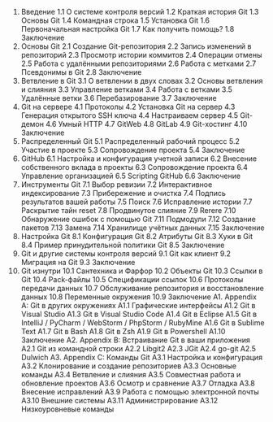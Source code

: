1. Введение
1.1 О системе контроля версий
1.2 Краткая история Git
1.3 Основы Git
1.4 Командная строка
1.5 Установка Git
1.6 Первоначальная настройка Git
1.7 Как получить помощь?
1.8 Заключение
2. Основы Git
2.1 Создание Git-репозитория
2.2 Запись изменений в репозиторий
2.3 Просмотр истории коммитов
2.4 Операции отмены
2.5 Работа с удалёнными репозиториями
2.6 Работа с метками
2.7 Псевдонимы в Git
2.8 Заключение
3. Ветвление в Git
3.1 О ветвлении в двух словах
3.2 Основы ветвления и слияния
3.3 Управление ветками
3.4 Работа с ветками
3.5 Удалённые ветки
3.6 Перебазирование
3.7 Заключение
4. Git на сервере
4.1 Протоколы
4.2 Установка Git на сервер
4.3 Генерация открытого SSH ключа
4.4 Настраиваем сервер
4.5 Git-демон
4.6 Умный HTTP
4.7 GitWeb
4.8 GitLab
4.9 Git-хостинг
4.10 Заключение
5. Распределенный Git
5.1 Распределенный рабочий процесс
5.2 Участие в проекте
5.3 Сопровождение проекта
5.4 Заключение
6. GitHub
6.1 Настройка и конфигурация учетной записи
6.2 Внесение собственного вклада в проекты
6.3 Сопровождение проекта
6.4 Управление организацией
6.5 Scripting GitHub
6.6 Заключение
7. Инструменты Git
7.1 Выбор ревизии
7.2 Интерактивное индексирование
7.3 Прибережение и очистка
7.4 Подпись результатов вашей работы
7.5 Поиск
7.6 Исправление истории
7.7 Раскрытие тайн reset
7.8 Продвинутое слияние
7.9 Rerere
7.10 Обнаружение ошибок с помощью Git
7.11 Подмодули
7.12 Создание пакетов
7.13 Замена
7.14 Хранилище учётных данных
7.15 Заключение
8. Настройка Git
8.1 Конфигурация Git
8.2 Атрибуты Git
8.3 Хуки в Git
8.4 Пример принудительной политики Git
8.5 Заключение
9. Git и другие системы контроля версий
9.1 Git как клиент
9.2 Миграция на Git
9.3 Заключение
10. Git изнутри
10.1 Сантехника и Фарфор
10.2 Объекты Git
10.3 Ссылки в Git
10.4 Pack-файлы
10.5 Спецификации ссылок
10.6 Протоколы передачи данных
10.7 Обслуживание репозитория и восстановление данных
10.8 Переменные окружения
10.9 Заключение
A1. Appendix A: Git в других окружениях
A1.1 Графические интерфейсы
A1.2 Git в Visual Studio
A1.3 Git в Visual Studio Code
A1.4 Git в Eclipse
A1.5 Git в IntelliJ / PyCharm / WebStorm / PhpStorm / RubyMine
A1.6 Git в Sublime Text
A1.7 Git в Bash
A1.8 Git в Zsh
A1.9 Git в Powershell
A1.10 Заключение
A2. Appendix B: Встраивание Git в ваши приложения
A2.1 Git из командной строки
A2.2 Libgit2
A2.3 JGit
A2.4 go-git
A2.5 Dulwich
A3. Appendix C: Команды Git
A3.1 Настройка и конфигурация
A3.2 Клонирование и создание репозиториев
A3.3 Основные команды
A3.4 Ветвление и слияния
A3.5 Совместная работа и обновление проектов
A3.6 Осмотр и сравнение
A3.7 Отладка
A3.8 Внесение исправлений
A3.9 Работа с помощью электронной почты
A3.10 Внешние системы
A3.11 Администрирование
A3.12 Низкоуровневые команды
